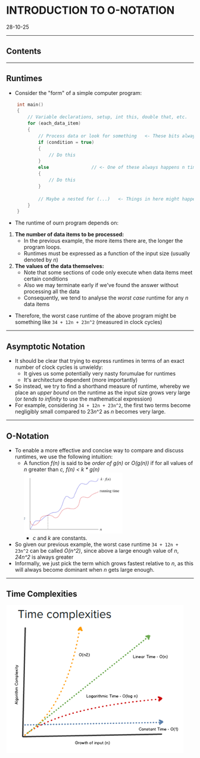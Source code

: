 # INTRODUCTION TO O-NOTATION
28-10-25

---

## Contents

---

## Runtimes
- Consider the "form" of a simple computer program:
```cpp
    int main()
    {
        // Variable declarations, setup, int this, double that, etc.   <- These bits only happen once.
        for (each_data_item)
        {
            // Process data or look for something   <- These bits always happen n times (where n is the number of data items)
            if (condition = true)
            {
                // Do this
            }
            else                // <- One of these always happens n times
            {
                // Do this
            }

            // Maybe a nested for (...)   <- Things in here might happen more than n times (n^2 or n^3 perhaps)
        }
    }
```
- The runtime of ourn program depends on:
1. **The number of data items to be processed:**
    - In the previous example, the more items there are, the longer the program loops.
    - Runtimes must be expressed as a function of the input size (usually denoted by *n*)
2. **The values of the data themselves:**
    - Note that some sections of code only execute when data items meet certain conditions
    - Also we may terminate early if we've found the answer without processing all the data
    - Consequently, we tend to analyse the *worst case* runtime for any *n* data items

- Therefore, the worst case runtime of the above program might be something like ```34 + 12n + 23n^2``` (measured in clock cycles)

---

## Asymptotic Notation
- It should be clear that trying to express runtimes in terms of an exact number of clock cycles is unwieldy:
    - It gives us some potentially very nasty forumulae for runtimes
    - It's architecture dependent (more importantly)
- So instead, we try to find a shorthand measure of runtime, whereby we place an *upper bound* on the runtime as the input size grows very large (or *tends to infinity* to use the mathematical expression)
- For example, considering ```34 + 12n + 23n^2```, the first two terms become negligibly small compared to 23*n*^2 as *n* becomes very large.

---

## O-Notation
- To enable a more effective and concise way to compare and discuss runtimes, we use the following intuition:
    - A function *f(n)* is said to be *order of g(n)* or *O(g(n))* if for all values of *n* greater than *c, f(n) < k * g(n)*
    ![o-notation](programming/programming_ii/img/o-notation.png)
        - *c* and *k* are constants.
- So given our previous example, the worst case runtime ```34 + 12n + 23n^2``` can be called *O(n^2)*, since above a large enough value of *n*, *24n^2* is always greater
- Informally, we just pick the term which grows fastest relative to *n*, as this will always become dominant when *n* gets large enough.

---

## Time Complexities
![time complexities](programming/programming_ii/img/time-complexities.png)